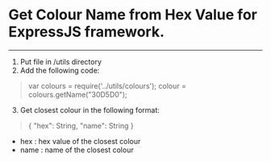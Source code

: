 # Get Colour Name from Hex Value for ExpressJS framework.
-------------------------------------------------------

1. Put file in /utils directory
2. Add the following code:

>var colours = require('../utils/colours');
>colour = colours.getName("30D5D0");

3. Get closest colour in the following format:

>{
>	"hex": String,
>	"name": String
>}

- hex 	:	hex value of the closest colour
- name 	: 	name of the closest colour
